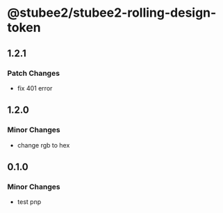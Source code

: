 # @stubee2/stubee2-rolling-design-token

## 1.2.1

### Patch Changes

- fix 401 error

## 1.2.0

### Minor Changes

- change rgb to hex

## 0.1.0

### Minor Changes

- test pnp
